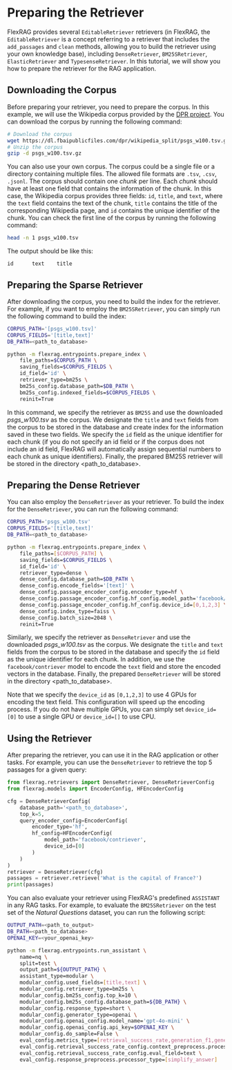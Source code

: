 # Preparing the Retriever

FlexRAG provides several `EditableRetriever` retrievers (in FlexRAG, the `EditableRetriever` is a concept referring to a retriever that includes the `add_passages` and `clean` methods, allowing you to build the retriever using your own knowledge base), including `DenseRetriever`, `BM25SRetriever`, `ElasticRetriever` and `TypesenseRetriever`. In this tutorial, we will show you how to prepare the retriever for the RAG application.

## Downloading the Corpus
Before preparing your retriever, you need to prepare the corpus. In this example, we will use the Wikipedia corpus provided by the [DPR project](https://github.com/facebookresearch/DPR). You can download the corpus by running the following command:

```bash
# Download the corpus
wget https://dl.fbaipublicfiles.com/dpr/wikipedia_split/psgs_w100.tsv.gz
# Unzip the corpus
gzip -d psgs_w100.tsv.gz
```

You can also use your own corpus. The corpus could be a single file or a directory containing multiple files. The allowed file formats are `.tsv`, `.csv`, `.jsonl`. The corpus should contain one *chunk* per line. Each *chunk* should have at least one field that contains the information of the chunk. In this case, the Wikipedia corpus provides three fields: `id`, `title`, and `text`, where the `text` field contains the text of the chunk, `title` contains the title of the corresponding Wikipedia page, and `id` contains the unique identifier of the chunk. You can check the first line of the corpus by running the following command:

```bash
head -n 1 psgs_w100.tsv
```

The output should be like this:

```
id      text    title
```

## Preparing the Sparse Retriever
After downloading the corpus, you need to build the index for the retriever. For example, if you want to employ the `BM25SRetriever`, you can simply run the following command to build the index:

```bash
CORPUS_PATH='[psgs_w100.tsv]'
CORPUS_FIELDS='[title,text]'
DB_PATH=<path_to_database>

python -m flexrag.entrypoints.prepare_index \
    file_paths=$CORPUS_PATH \
    saving_fields=$CORPUS_FIELDS \
    id_field='id' \
    retriever_type=bm25s \
    bm25s_config.database_path=$DB_PATH \
    bm25s_config.indexed_fields=$CORPUS_FIELDS \
    reinit=True
```

In this command, we specify the retriever as `BM25S` and use the downloaded *psgs_w100.tsv* as the corpus. We designate the `title` and `text` fields from the corpus to be stored in the database and create index for the information saved in these two fields. We specify the `id` field as the unique identifier for each chunk (if you do not specify an id field or if the corpus does not include an id field, FlexRAG will automatically assign sequential numbers to each chunk as unique identifiers). Finally, the prepared BM25S retriever will be stored in the directory <path_to_database>.

## Preparing the Dense Retriever
You can also employ the `DenseRetriever` as your retriever. To build the index for the `DenseRetriever`, you can run the following command:

```bash
CORPUS_PATH='psgs_w100.tsv'
CORPUS_FIELDS='[title,text]'
DB_PATH=<path_to_database>

python -m flexrag.entrypoints.prepare_index \
    file_paths=[$CORPUS_PATH] \
    saving_fields=$CORPUS_FIELDS \
    id_field='id' \
    retriever_type=dense \
    dense_config.database_path=$DB_PATH \
    dense_config.encode_fields='[text]' \
    dense_config.passage_encoder_config.encoder_type=hf \
    dense_config.passage_encoder_config.hf_config.model_path='facebook/contriever' \
    dense_config.passage_encoder_config.hf_config.device_id=[0,1,2,3] \  # optional
    dense_config.index_type=faiss \
    dense_config.batch_size=2048 \
    reinit=True
```

Similarly, we specify the retriever as `DenseRetriever` and use the downloaded *psgs_w100.tsv* as the corpus. We designate the `title` and `text` fields from the corpus to be stored in the database and specify the `id` field as the unique identifier for each chunk.
In addition, we use the `facebook/contriever` model to encode the `text` field and store the encoded vectors in the database. Finally, the prepared `DenseRetriever` will be stored in the directory <path_to_database>.

Note that we specify the `device_id` as `[0,1,2,3]` to use 4 GPUs for encoding the text field. This configuration will speed up the encoding process. If you do not have multiple GPUs, you can simply set `device_id=[0]` to use a single GPU or `device_id=[]` to use CPU.

## Using the Retriever
After preparing the retriever, you can use it in the RAG application or other tasks. For example, you can use the `DenseRetriever` to retrieve the top 5 passages for a given query:

```python
from flexrag.retrievers import DenseRetriever, DenseRetrieverConfig
from flexrag.models import EncoderConfig, HFEncoderConfig

cfg = DenseRetrieverConfig(
    database_path='<path_to_database>',
    top_k=5,
    query_encoder_config=EncoderConfig(
        encoder_type='hf',
        hf_config=HFEncoderConfig(
            model_path='facebook/contriever',
            device_id=[0]
        )
    )
)
retriever = DenseRetriever(cfg)
passages = retriever.retrieve('What is the capital of France?')
print(passages)
```

You can also evaluate your retriever using FlexRAG's predefined `ASSISTANT` in any RAG tasks. For example, to evaluate the `BM25SRetriever` on the test set of the *Natural Questions* dataset, you can run the following script:

```bash
OUTPUT_PATH=<path_to_output>
DB_PATH=<path_to_database>
OPENAI_KEY=<your_openai_key>

python -m flexrag.entrypoints.run_assistant \
    name=nq \
    split=test \
    output_path=${OUTPUT_PATH} \
    assistant_type=modular \
    modular_config.used_fields=[title,text] \
    modular_config.retriever_type=bm25s \
    modular_config.bm25s_config.top_k=10 \
    modular_config.bm25s_config.database_path=${DB_PATH} \
    modular_config.response_type=short \
    modular_config.generator_type=openai \
    modular_config.openai_config.model_name='gpt-4o-mini' \
    modular_config.openai_config.api_key=$OPENAI_KEY \
    modular_config.do_sample=False \
    eval_config.metrics_type=[retrieval_success_rate,generation_f1,generation_em] \
    eval_config.retrieval_success_rate_config.context_preprocess.processor_type=[simplify_answer] \
    eval_config.retrieval_success_rate_config.eval_field=text \
    eval_config.response_preprocess.processor_type=[simplify_answer]
```